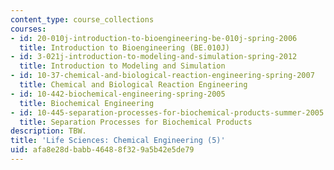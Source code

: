 ```yaml
---
content_type: course_collections
courses:
- id: 20-010j-introduction-to-bioengineering-be-010j-spring-2006
  title: Introduction to Bioengineering (BE.010J)
- id: 3-021j-introduction-to-modeling-and-simulation-spring-2012
  title: Introduction to Modeling and Simulation
- id: 10-37-chemical-and-biological-reaction-engineering-spring-2007
  title: Chemical and Biological Reaction Engineering
- id: 10-442-biochemical-engineering-spring-2005
  title: Biochemical Engineering
- id: 10-445-separation-processes-for-biochemical-products-summer-2005
  title: Separation Processes for Biochemical Products
description: TBW.
title: 'Life Sciences: Chemical Engineering (5)'
uid: afa8e28d-babb-4648-8f32-9a5b42e5de79
---
```


